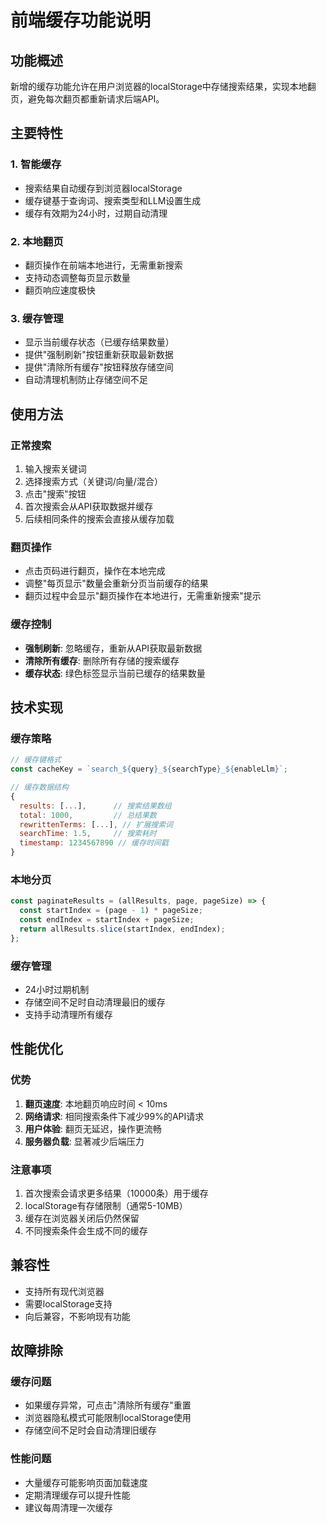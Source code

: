 # 前端缓存功能说明

## 功能概述

新增的缓存功能允许在用户浏览器的localStorage中存储搜索结果，实现本地翻页，避免每次翻页都重新请求后端API。

## 主要特性

### 1. 智能缓存
- 搜索结果自动缓存到浏览器localStorage
- 缓存键基于查询词、搜索类型和LLM设置生成
- 缓存有效期为24小时，过期自动清理

### 2. 本地翻页
- 翻页操作在前端本地进行，无需重新搜索
- 支持动态调整每页显示数量
- 翻页响应速度极快

### 3. 缓存管理
- 显示当前缓存状态（已缓存结果数量）
- 提供"强制刷新"按钮重新获取最新数据
- 提供"清除所有缓存"按钮释放存储空间
- 自动清理机制防止存储空间不足

## 使用方法

### 正常搜索
1. 输入搜索关键词
2. 选择搜索方式（关键词/向量/混合）
3. 点击"搜索"按钮
4. 首次搜索会从API获取数据并缓存
5. 后续相同条件的搜索会直接从缓存加载

### 翻页操作
- 点击页码进行翻页，操作在本地完成
- 调整"每页显示"数量会重新分页当前缓存的结果
- 翻页过程中会显示"翻页操作在本地进行，无需重新搜索"提示

### 缓存控制
- **强制刷新**: 忽略缓存，重新从API获取最新数据
- **清除所有缓存**: 删除所有存储的搜索缓存
- **缓存状态**: 绿色标签显示当前已缓存的结果数量

## 技术实现

### 缓存策略
```javascript
// 缓存键格式
const cacheKey = `search_${query}_${searchType}_${enableLlm}`;

// 缓存数据结构
{
  results: [...],      // 搜索结果数组
  total: 1000,         // 总结果数
  rewrittenTerms: [...], // 扩展搜索词
  searchTime: 1.5,     // 搜索耗时
  timestamp: 1234567890 // 缓存时间戳
}
```

### 本地分页
```javascript
const paginateResults = (allResults, page, pageSize) => {
  const startIndex = (page - 1) * pageSize;
  const endIndex = startIndex + pageSize;
  return allResults.slice(startIndex, endIndex);
};
```

### 缓存管理
- 24小时过期机制
- 存储空间不足时自动清理最旧的缓存
- 支持手动清理所有缓存

## 性能优化

### 优势
1. **翻页速度**: 本地翻页响应时间 < 10ms
2. **网络请求**: 相同搜索条件下减少99%的API请求
3. **用户体验**: 翻页无延迟，操作更流畅
4. **服务器负载**: 显著减少后端压力

### 注意事项
1. 首次搜索会请求更多结果（10000条）用于缓存
2. localStorage有存储限制（通常5-10MB）
3. 缓存在浏览器关闭后仍然保留
4. 不同搜索条件会生成不同的缓存

## 兼容性

- 支持所有现代浏览器
- 需要localStorage支持
- 向后兼容，不影响现有功能

## 故障排除

### 缓存问题
- 如果缓存异常，可点击"清除所有缓存"重置
- 浏览器隐私模式可能限制localStorage使用
- 存储空间不足时会自动清理旧缓存

### 性能问题
- 大量缓存可能影响页面加载速度
- 定期清理缓存可以提升性能
- 建议每周清理一次缓存 